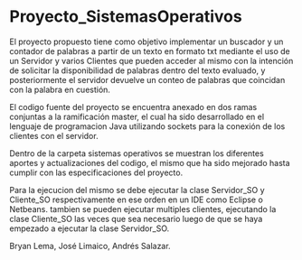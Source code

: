 # Proyecto_SistemasOperativos

El proyecto propuesto tiene como objetivo implementar un buscador y un contador de palabras a partir de un texto en formato txt  mediante el uso de un Servidor y varios Clientes que pueden acceder al mismo con la intención de solicitar la disponibilidad de palabras dentro del texto evaluado, y posteriormente el servidor devuelve un conteo de palabras que coincidan con la palabra en cuestión.

El codigo fuente del proyecto se encuentra anexado en dos ramas conjuntas a la ramificación master, el cual ha sido desarrollado en el lenguaje de programacion Java utilizando sockets para la conexión de los clientes con el servidor.

Dentro de la carpeta sistemas operativos se muestran los diferentes aportes y actualizaciones del codigo, el mismo que ha sido mejorado hasta cumplir con las especificaciones del proyecto.


Para la ejecucion del mismo se debe ejecutar la clase Servidor_SO y Cliente_SO respectivamente en ese orden en un IDE como Eclipse o Netbeans. tambien se pueden ejecutar multiples clientes, ejecutando la clase Cliente_SO las veces que sea necesario luego de que se haya empezado a ejecutar la clase Servidor_SO.





Bryan Lema, José Limaico, Andrés Salazar.
